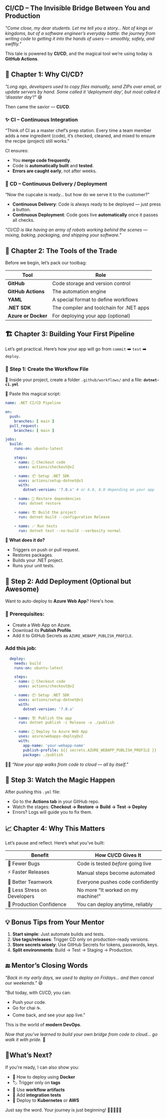 
## CI/CD – The Invisible Bridge Between You and Production

*"Come close, my dear students. Let me tell you a story… Not of kings or kingdoms, but of a software engineer’s everyday battle: the journey from writing code to getting it into the hands of users — smoothly, safely, and swiftly."*

This tale is powered by **CI/CD**, and the magical tool we’re using today is **GitHub Actions**.


## 🍞 Chapter 1: Why CI/CD?

*"Long ago, developers used to copy files manually, send ZIPs over email, or update servers by hand. Some called it ‘deployment day’, but most called it ‘disaster day’!"* 😅

Then came the savior — **CI/CD**.

### ✨ CI – Continuous Integration

“Think of CI as a master chef’s prep station. Every time a team member adds a new ingredient (code), it’s checked, cleaned, and mixed to ensure the recipe (project) still works.”

CI ensures:

* You **merge code frequently**.
* Code is **automatically built** and **tested**.
* **Errors are caught early**, not after weeks.

### 🚀 CD – Continuous Delivery / Deployment

“Now the cupcake is ready… but how do we serve it to the customer?”

* **Continuous Delivery**: Code is always ready to be deployed — just press a button.
* **Continuous Deployment**: Code goes live **automatically** once it passes all checks.

*"CI/CD is like having an army of robots working behind the scenes — mixing, baking, packaging, and shipping your software."*

## 🧰 Chapter 2: The Tools of the Trade

Before we begin, let’s pack our toolbag:

| Tool                | Role                                     |
| ------------------- | ---------------------------------------- |
| **GitHub**          | Code storage and version control         |
| **GitHub Actions**  | The automation engine                    |
| **YAML**            | A special format to define workflows     |
| **.NET SDK**        | The compiler and toolchain for .NET apps |
| **Azure or Docker** | For deploying your app (optional)        |


## 🏗️ Chapter 3: Building Your First Pipeline

Let’s get practical. Here’s how your app will go from `commit` ➡️ `test` ➡️ `deploy`.

### 🧱 Step 1: Create the Workflow File

📂 Inside your project, create a folder `.github/workflows/` and a file:
**`dotnet-ci.yml`**

📝 Paste this magical script:

```yaml
name: .NET CI/CD Pipeline

on:
  push:
    branches: [ main ]
  pull_request:
    branches: [ main ]

jobs:
  build:
    runs-on: ubuntu-latest

    steps:
    - name: 🧾 Checkout code
      uses: actions/checkout@v2

    - name: 📦 Setup .NET SDK
      uses: actions/setup-dotnet@v1
      with:
        dotnet-version: '7.0.x' # or 6.0, 8.0 depending on your app

    - name: 🔧 Restore dependencies
      run: dotnet restore

    - name: 🏗️ Build the project
      run: dotnet build --configuration Release

    - name: ✅ Run tests
      run: dotnet test --no-build --verbosity normal
```

🎯 **What does it do?**

* Triggers on push or pull request.
* Restores packages.
* Builds your .NET project.
* Runs your unit tests.

## 🚀 Step 2: Add Deployment (Optional but Awesome)

Want to auto-deploy to **Azure Web App**? Here's how.

### 🔐 Prerequisites:

* Create a Web App on Azure.
* Download its **Publish Profile**.
* Add it to GitHub Secrets as `AZURE_WEBAPP_PUBLISH_PROFILE`.

### Add this job:

```yaml
  deploy:
    needs: build
    runs-on: ubuntu-latest

    steps:
    - name: 🧾 Checkout code
      uses: actions/checkout@v2

    - name: 📦 Setup .NET SDK
      uses: actions/setup-dotnet@v1
      with:
        dotnet-version: '7.0.x'

    - name: 🏗️ Publish the app
      run: dotnet publish -c Release -o ./publish

    - name: 🚀 Deploy to Azure Web App
      uses: azure/webapps-deploy@v2
      with:
        app-name: 'your-webapp-name'
        publish-profile: ${{ secrets.AZURE_WEBAPP_PUBLISH_PROFILE }}
        package: ./publish
```

🧙‍♂️ *“Now your app walks from code to cloud — all by itself.”*


## 👀 Step 3: Watch the Magic Happen

After pushing this `.yml` file:

* Go to the **Actions tab** in your GitHub repo.
* Watch the stages: **Checkout → Restore → Build → Test → Deploy**
* Errors? Logs will guide you to fix them.

## 📈 Chapter 4: Why This Matters

Let’s pause and reflect. Here’s what you’ve built:

| Benefit                      | How CI/CD Gives It                 |
| ---------------------------- | ---------------------------------- |
| 🧪 Fewer Bugs                | Code is tested *before* going live |
| ⚡ Faster Releases            | Manual steps become automated      |
| 🧠 Better Teamwork           | Everyone pushes code confidently   |
| 🧘 Less Stress on Developers | No more “It worked on my machine!” |
| 🎯 Production Confidence     | You can deploy anytime, reliably   |

## 💡 Bonus Tips from Your Mentor

1. **Start simple**: Just automate builds and tests.
2. **Use tags/releases**: Trigger CD only on production-ready versions.
3. **Store secrets wisely**: Use GitHub Secrets for tokens, passwords, keys.
4. **Split environments**: Build → Test → Staging → Production.

## 🔚 Mentor’s Closing Words

*"Back in my early days, we used to deploy on Fridays… and then cancel our weekends."* 😄

"But today, with CI/CD, you can:

* Push your code.
* Go for chai ☕.
* Come back, and see your app live."

This is the world of **modern DevOps**.

*Now that you’ve learned to build your own bridge from code to cloud… go walk it with pride.* 🚀

## 🚦What’s Next?

If you're ready, I can also show you:

* 🐳 How to deploy using **Docker**
* 🏷️ Trigger only on **tags**
* 🔁 Use **workflow artifacts**
* 🧪 Add **integration tests**
* 🧩 Deploy to **Kubernetes** or **AWS**

Just say the word. Your journey is just beginning! 💼👨‍💻👩‍💻

